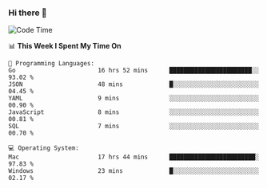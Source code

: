 ### Hi there 👋

<!--
**CrazyCollin/crazycollin** is a ✨ _special_ ✨ repository because its `README.md` (this file) appears on your GitHub profile.

Here are some ideas to get you started:

- 🔭 I’m currently working on ...
- 🌱 I’m currently learning ...
- 👯 I’m looking to collaborate on ...
- 🤔 I’m looking for help with ...
- 💬 Ask me about ...
- 📫 How to reach me: ...
- 😄 Pronouns: ...
- ⚡ Fun fact: ...
-->

<!--START_SECTION:waka-->
![Code Time](http://img.shields.io/badge/Code%20Time-3%2C377%20hrs%2043%20mins-blue)

📊 **This Week I Spent My Time On** 

```text
💬 Programming Languages: 
Go                       16 hrs 52 mins      ███████████████████████░░   93.02 % 
JSON                     48 mins             █░░░░░░░░░░░░░░░░░░░░░░░░   04.45 % 
YAML                     9 mins              ░░░░░░░░░░░░░░░░░░░░░░░░░   00.90 % 
JavaScript               8 mins              ░░░░░░░░░░░░░░░░░░░░░░░░░   00.81 % 
SQL                      7 mins              ░░░░░░░░░░░░░░░░░░░░░░░░░   00.70 % 

💻 Operating System: 
Mac                      17 hrs 44 mins      ████████████████████████░   97.83 % 
Windows                  23 mins             █░░░░░░░░░░░░░░░░░░░░░░░░   02.17 % 
```


<!--END_SECTION:waka-->
